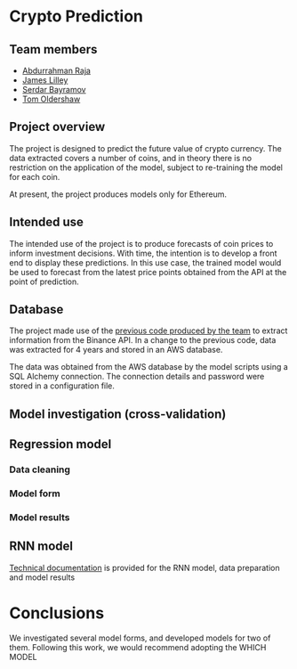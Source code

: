 # Crypto Prediction

## Team members
* [Abdurrahman Raja](https://github.com/Abzraja)
* [James Lilley](https://github.com/jimbleslilley)
* [Serdar Bayramov](https://github.com/serdar-bayramov)
* [Tom Oldershaw](https://github.com/TomHOldershaw)

## Project overview
The project is designed to predict the future value of crypto currency. The data extracted covers a number of coins, and in theory there is no restriction on the application of the model, subject to re-training the model for each coin. 

At present, the project produces models only for Ethereum.

## Intended use
The intended use of the project is to produce forecasts of coin prices to inform investment decisions. With time, the intention is to develop a front end to display these predictions. In this use case, the trained model would be used to forecast from the latest price points obtained from the API at the point of prediction.

## Database
The project made use of the [previous code produced by the team](https://github.com/Abzraja/project-3) to extract information from the Binance API. In a change to the previous code, data was extracted for 4 years and stored in an AWS database.

The data was obtained from the AWS database by the model scripts using a SQL Alchemy connection. The connection details and password were stored in a configuration file.

## Model investigation (cross-validation)

## Regression model
### Data cleaning

### Model form

### Model results


## RNN model
[Technical documentation](README_RNN.md) is provided for the RNN model, data preparation and model results

# Conclusions
We investigated several model forms, and developed models for two of them. Following this work, we would recommend adopting the WHICH MODEL
